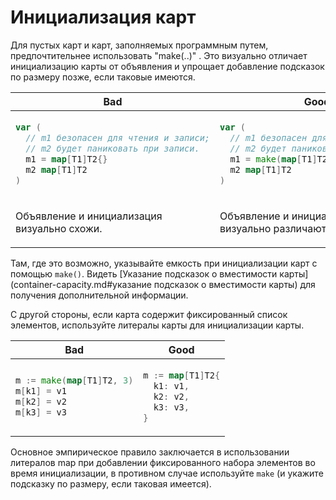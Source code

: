 # Инициализация карт

Для пустых карт и карт, заполняемых программным путем, предпочтительнее использовать "make(..)"
. Это визуально отличает инициализацию карты
от объявления и упрощает добавление
подсказок по размеру позже, если таковые имеются.

<table>
<thead><tr><th>Bad</th><th>Good</th></tr></thead>
<tbody>
<tr><td>

```go
var (
  // m1 безопасен для чтения и записи;
  // m2 будет паниковать при записи.
  m1 = map[T1]T2{}
  m2 map[T1]T2
)
```

</td><td>

```go
var (
  // m1 безопасен для чтения и записи;
  // m2 будет паниковать при записи.
  m1 = make(map[T1]T2)
  m2 map[T1]T2
)
```

</td></tr>
<tr><td>

Объявление и инициализация визуально схожи.

</td><td>

Объявление и инициализация визуально различаются.

</td></tr>
</tbody></table>

Там, где это возможно, указывайте емкость при инициализации
карт с помощью `make()`. Видеть
[Указание подсказок о вместимости карты] (container-capacity.md#указание подсказок о вместимости карты)
для получения дополнительной информации.

С другой стороны, если карта содержит фиксированный список элементов,
используйте литералы карты для инициализации карты.

<table>
<thead><tr><th>Bad</th><th>Good</th></tr></thead>
<tbody>
<tr><td>

```go
m := make(map[T1]T2, 3)
m[k1] = v1
m[k2] = v2
m[k3] = v3
```

</td><td>

```go
m := map[T1]T2{
  k1: v1,
  k2: v2,
  k3: v3,
}
```

</td></tr>
</tbody></table>

Основное эмпирическое правило заключается в использовании литералов map при добавлении фиксированного набора
элементов во время инициализации, в противном случае используйте `make` (и укажите подсказку по размеру, 
если таковая имеется).

